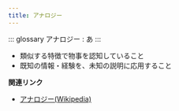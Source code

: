```yaml
---
title: アナロジー
---
```


::: glossary
アナロジー : あ
:::

-   類似する特徴で物事を認知していること
-   既知の情報・経験を、未知の説明に応用すること

**関連リンク**

-   [アナロジー(Wikipedia)](https://ja.wikipedia.org/wiki/アナロジー)
